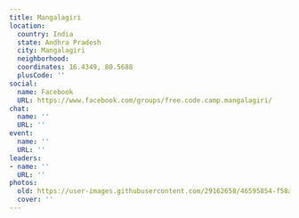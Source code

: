 ```yaml
---
title: Mangalagiri
location:
  country: India
  state: Andhra Pradesh
  city: Mangalagiri
  neighborhood: 
  coordinates: 16.4349, 80.5688
  plusCode: ''
social:
  name: Facebook
  URL: https://www.facebook.com/groups/free.code.camp.mangalagiri/
chat:
  name: ''
  URL: ''
event:
  name: ''
  URL: ''
leaders:
- name: ''
  URL: ''
photos:
  old: https://user-images.githubusercontent.com/29162658/46595854-f58a1400-caf7-11e8-9647-162f928a92b0.jpg
  cover: ''
---
```

